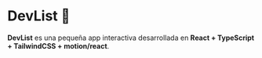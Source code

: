 # DevList 🌈

**DevList** es una pequeña app interactiva desarrollada en **React + TypeScript + TailwindCSS + motion/react**.